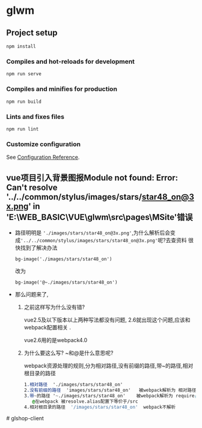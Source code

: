 # glwm

## Project setup
```
npm install
```

### Compiles and hot-reloads for development
```
npm run serve
```

### Compiles and minifies for production
```
npm run build
```

### Lints and fixes files
```
npm run lint
```

### Customize configuration
See [Configuration Reference](https://cli.vuejs.org/config/).

##  vue项目引入背景图报Module not found: Error: Can't resolve '../../common/stylus/images/stars/star48_on@3x.png' in 'E:\WEB_BASIC\VUE\glwm\src\pages\MSite'错误
- 路径明明是 `'./images/stars/star48_on@3x.png'`,为什么解析后会变成`'../../common/stylus/images/stars/star48_on@3x.png'`呢?去查资料 很快找到了解决办法

  ```stylus
  bg-image('./images/stars/star48_on')
  ```
  改为

  ```stylus
  bg-image('@~./images/stars/star48_on')
  ```

- 那么问题来了,

  1. 之前这样写为什么没有错? 

     vue2.5及以下版本以上两种写法都没有问题, 2.6就出现这个问题,应该和webpack配置相关 .

     vue2.6用的是webpack4.0

  2. 为什么要这么写? ~和@是什么意思呢?

     webpack资源处理的规则,分为相对路径,没有前缀的路径,带~的路径,相对根目录的路径

     ```css
     1.相对路径  './images/stars/star48_on'
     2.没有前缀的路径  'images/stars/star48_on'   被webpack解析为 相对路径
     3.带~的路径 '~./images/stars/star48_on'    被webpack解析为 require(arc/images/stars/star48_on)  动态引入
     	@在webpack 被resolve.alias配置下等价于/src
     4.相对根目录的路径  '/images/stars/star48_on'  webpack不解析
     ```

     

#   g l s h o p - c l i e n t  
 